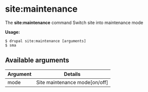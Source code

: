 # site:maintenance
The **site:maintenance** command Switch site into maintenance mode

**Usage:**
```
$ drupal site:maintenance [arguments] 
$ sma  
```

## Available arguments
Argument | Details
---------|-------------
mode | Site maintenance mode[on/off]
